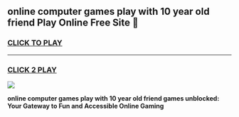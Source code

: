 
## online computer games play with 10 year old friend Play Online Free Site 👋
<h3>
<a href="https://download.freeplayer.one?title=online_computer_games_play_with_10_year_old_friend&ref=21F">CLICK TO PLAY</a></h3>
<hr>

<h3>
<a href="https://download.freeplayer.one?title=online_computer_games_play_with_10_year_old_friend&ref=21F">CLICK 2 PLAY</a>
  
</h3>

<a href="https://download.freeplayer.one?title=online_computer_games_play_with_10_year_old_friend&ref=21F"><img src="https://cdnb.artstation.com/p/assets/images/images/032/539/853/original/anto-thomas-button-gif.gif"></a>


**online computer games play with 10 year old friend games unblocked: Your Gateway to Fun and Accessible Online Gaming**

